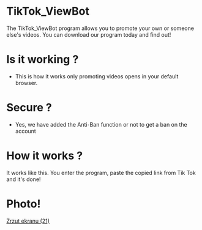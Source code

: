 # TikTok_ViewBot
The TikTok_ViewBot program allows you to promote your own or someone else's videos. You can download our program today and find out!

# Is it working ?
- This is how it works only promoting videos opens in your default browser.

# Secure ?
- Yes, we have added the Anti-Ban function or not to get a ban on the account

# How it works ?

It works like this. You enter the program, paste the copied link from Tik Tok and it's done!

# Photo!
[Zrzut ekranu (21)](https://user-images.githubusercontent.com/80784394/111962910-34a75680-8af3-11eb-8100-10220449c1c2.png)


